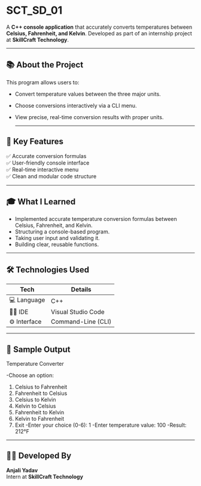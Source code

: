 # SCT_SD_01
A **C++ console application** that accurately converts temperatures between **Celsius, Fahrenheit, and Kelvin**. Developed as part of an internship project at **SkillCraft Technology**.

---

## 📚 About the Project

This program allows users to:
- Convert temperature values between the three major units.
- Choose conversions interactively via a CLI menu.
- View precise, real-time conversion results with proper units.

  ---
  
## 🎯 Key Features

✅ Accurate conversion formulas  
✅ User-friendly console interface  
✅ Real-time interactive menu  
✅ Clean and modular code structure

---

## 🎓 What I Learned

- Implemented accurate temperature conversion formulas between Celsius, Fahrenheit, and Kelvin.
- Structuring a console-based program.
- Taking user input and validating it.
- Building clear, reusable functions.

---

## 🛠️ Technologies Used

| Tech | Details |
|------|---------|
| 💻 Language | C++ |
| 🧑‍💻 IDE | Visual Studio Code |
| ⚙️ Interface | Command-Line (CLI) |

---

## 📸 Sample Output

Temperature Converter

-Choose an option:
1. Celsius to Fahrenheit
2. Fahrenheit to Celsius
3. Celsius to Kelvin
4. Kelvin to Celsius
5. Fahrenheit to Kelvin
6. Kelvin to Fahrenheit
0. Exit
-Enter your choice (0-6): 1
-Enter temperature value: 100
-Result: 212°F

----

## 🧑‍💻 Developed By

**Anjali Yadav**  
Intern at **SkillCraft Technology**




